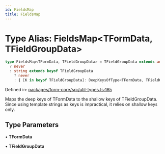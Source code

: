 ```yaml
---
id: FieldsMap
title: FieldsMap
---
```


<!-- DO NOT EDIT: this page is autogenerated from the type comments -->

# Type Alias: FieldsMap\<TFormData, TFieldGroupData\>

```ts
type FieldsMap<TFormData, TFieldGroupData> = TFieldGroupData extends any[]
  ? never
  : string extends keyof TFieldGroupData
    ? never
    : { [K in keyof TFieldGroupData]: DeepKeysOfType<TFormData, TFieldGroupData[K]> };
```

Defined in: [packages/form-core/src/util-types.ts:185](https://github.com/TanStack/form/blob/main/packages/form-core/src/util-types.ts#L185)

Maps the deep keys of TFormData to the shallow keys of TFieldGroupData.
Since using template strings as keys is impractical, it relies on shallow keys only.

## Type Parameters

• **TFormData**

• **TFieldGroupData**
